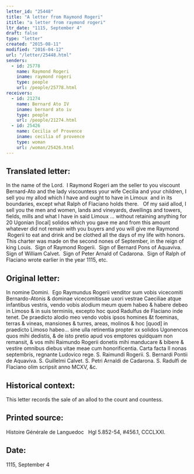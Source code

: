 ```yaml
---
letter_id: "25448"
title: "A letter from Raymond Rogeri"
ititle: "a letter from raymond rogeri"
ltr_date: "1115, September 4"
draft: false
type: "letter"
created: "2015-08-11"
modified: "2016-04-12"
url: "/letter/25448.html"
senders:
  - id: 25778
    name: Raymond Rogeri
    iname: raymond rogeri
    type: people
    url: /people/25778.html
receivers:
  - id: 21274
    name: Bernard Ato IV
    iname: bernard ato iv
    type: people
    url: /people/21274.html
  - id: 25426
    name: Cecilia of Provence
    iname: cecilia of provence
    type: woman
    url: /woman/25426.html
---
```

<h2> Translated letter:</h2><p>In the name of the Lord.&nbsp; I Raymond Rogeri am the seller to you viscount Bernard-Ato and the lady viscountess your wife Cecilia and your children, I sell you my allod which I have and ought to have in Limoux &nbsp;and in its boundaries, except what Ralph of Flaciano holds there.&nbsp;&nbsp; Of my said allod, I sell you the men and women, lands and vineyards, dwellings and towers, fields, mills and what I have in said Limoux … without retaining anything for 20 Ugonian [local] solidos which you gave me and from this amount whatever did not remain with you buyers and you will give me Raymond &nbsp;Rogerii to eat and drink and be clothed all the days of my life with honors.&nbsp; This charter was made on the second nones of September, in the reign of king Louis.&nbsp; Sign of Raymond Rogerii.&nbsp; Sign of Bernard Pons of Aquaviva.&nbsp; Sign of William Calvet.&nbsp; Sign of Peter Arnald of Cadarona.&nbsp; Sign of Ralph of Flaciano wrote earlier in the year 1115, etc.</p><h2 class="mt-4"> Original letter:</h2><p class="Bodytext31">In nomine Domini.&nbsp; Ego Raymundus Rogerii venditor sum vobis vicecomiti Bernardo-Atonis &amp; dominae vicecomitissae uxori vestrae Caeciliae atque infantibus vestris, vendo vobis alodium meum quem habeo &amp; habere debeo in Limoso &amp; in suis terminiis, excepto hoc quod Radulfus de Flaciano inde tenet. De praedicto alodio meo vendo vobis ipsos homines &amp;t foeminas, terras &amp; vineas, mansiones &amp; turres, areas, molinos &amp; hoc [quod] in praedicto Limoso habeo... sine ulla retinentia prop­ter xx solidos Ugonencos quos mihi dedistis, &amp; de isto pretio apud vos emptores quidquam non remansit, &amp; vos mihi Raimundo Rogerii donetis mihi manducare &amp; bibere &amp; vestire omnibus diebus vitae meae cum honorificentia. Carta facta II nonas septembris, regnante Ludovico rege. S. Raimundi Rogerii. S. Bernardi Pontii de Aquaviva. S. Guillelmi Calvet. S. Petri Arnaldi de Cadarona. S. Radulfi de Fla­ciano olim scripsit anno MCXV, &amp;c.</p><h2 class="mt-4"> Historical context:</h2><p>This letter records the sale of an allod to the count and countess.</p><h2 class="mt-4"> Printed source:</h2><p>Histoire Générale de Languedoc&nbsp;&nbsp; Hgl 5.852-54, #456.1, CCCLXXI.</p><h2 class="mt-4"> Date:</h2>1115, September 4